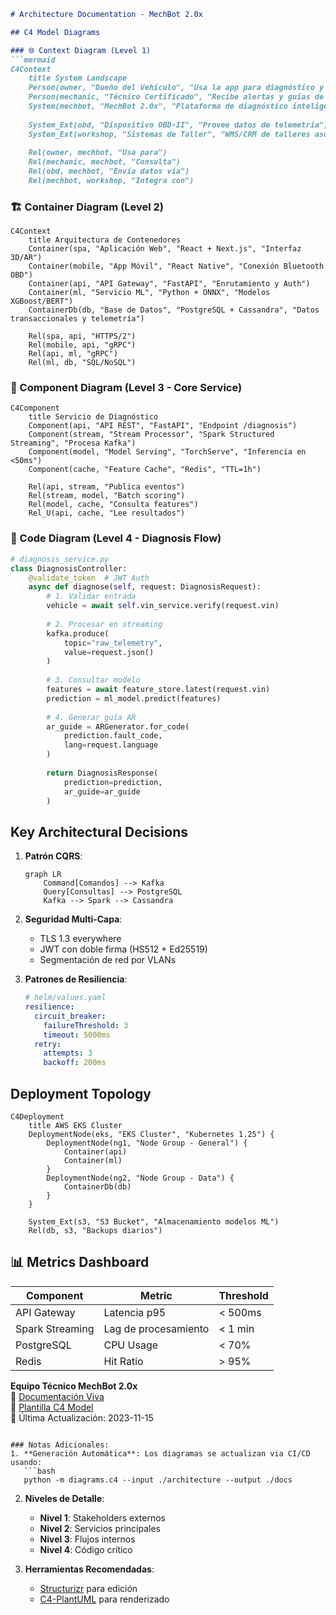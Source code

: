 ```markdown
# Architecture Documentation - MechBot 2.0x

## C4 Model Diagrams

### 🌐 Context Diagram (Level 1)
```mermaid
C4Context
    title System Landscape
    Person(owner, "Dueño del Vehículo", "Usa la app para diagnóstico y reparaciones")
    Person(mechanic, "Técnico Certificado", "Recibe alertas y guías de reparación")
    System(mechbot, "MechBot 2.0x", "Plataforma de diagnóstico inteligente")
    
    System_Ext(obd, "Dispositivo OBD-II", "Provee datos de telemetría")
    System_Ext(workshop, "Sistemas de Taller", "WMS/CRM de talleres asociados")
    
    Rel(owner, mechbot, "Usa para")
    Rel(mechanic, mechbot, "Consulta")
    Rel(obd, mechbot, "Envía datos via")
    Rel(mechbot, workshop, "Integra con")
```

### 🏗️ Container Diagram (Level 2)
```mermaid
C4Context
    title Arquitectura de Contenedores
    Container(spa, "Aplicación Web", "React + Next.js", "Interfaz 3D/AR")
    Container(mobile, "App Móvil", "React Native", "Conexión Bluetooth OBD")
    Container(api, "API Gateway", "FastAPI", "Enrutamiento y Auth")
    Container(ml, "Servicio ML", "Python + ONNX", "Modelos XGBoost/BERT")
    ContainerDb(db, "Base de Datos", "PostgreSQL + Cassandra", "Datos transaccionales y telemetría")

    Rel(spa, api, "HTTPS/2")
    Rel(mobile, api, "gRPC")
    Rel(api, ml, "gRPC")
    Rel(ml, db, "SQL/NoSQL")
```

### 🔧 Component Diagram (Level 3 - Core Service)
```mermaid
C4Component
    title Servicio de Diagnóstico
    Component(api, "API REST", "FastAPI", "Endpoint /diagnosis")
    Component(stream, "Stream Processor", "Spark Structured Streaming", "Procesa Kafka")
    Component(model, "Model Serving", "TorchServe", "Inferencia en <50ms")
    Component(cache, "Feature Cache", "Redis", "TTL=1h")
    
    Rel(api, stream, "Publica eventos")
    Rel(stream, model, "Batch scoring")
    Rel(model, cache, "Consulta features")
    Rel_U(api, cache, "Lee resultados")
```

### 🧩 Code Diagram (Level 4 - Diagnosis Flow)
```python
# diagnosis_service.py
class DiagnosisController:
    @validate_token  # JWT Auth
    async def diagnose(self, request: DiagnosisRequest):
        # 1. Validar entrada
        vehicle = await self.vin_service.verify(request.vin)
        
        # 2. Procesar en streaming
        kafka.produce(
            topic="raw_telemetry",
            value=request.json()
        )
        
        # 3. Consultar modelo
        features = await feature_store.latest(request.vin)
        prediction = ml_model.predict(features)
        
        # 4. Generar guía AR
        ar_guide = ARGenerator.for_code(
            prediction.fault_code,
            lang=request.language
        )
        
        return DiagnosisResponse(
            prediction=prediction,
            ar_guide=ar_guide
        )
```

## Key Architectural Decisions

1. **Patrón CQRS**:
   ```mermaid
   graph LR
       Command[Comandos] --> Kafka
       Query[Consultas] --> PostgreSQL
       Kafka --> Spark --> Cassandra
   ```

2. **Seguridad Multi-Capa**:
   - TLS 1.3 everywhere
   - JWT con doble firma (HS512 + Ed25519)
   - Segmentación de red por VLANs

3. **Patrones de Resiliencia**:
   ```yaml
   # helm/values.yaml
   resilience:
     circuit_breaker:
       failureThreshold: 3
       timeout: 5000ms
     retry:
       attempts: 3
       backoff: 200ms
   ```

## Deployment Topology

```mermaid
C4Deployment
    title AWS EKS Cluster
    DeploymentNode(eks, "EKS Cluster", "Kubernetes 1.25") {
        DeploymentNode(ng1, "Node Group - General") {
            Container(api)
            Container(ml)
        }
        DeploymentNode(ng2, "Node Group - Data") {
            ContainerDb(db)
        }
    }
    
    System_Ext(s3, "S3 Bucket", "Almacenamiento modelos ML")
    Rel(db, s3, "Backups diarios")
```

## 📊 Metrics Dashboard
| Component          | Metric                | Threshold  |
|--------------------|-----------------------|------------|
| API Gateway        | Latencia p95          | < 500ms    |
| Spark Streaming    | Lag de procesamiento  | < 1 min    |
| PostgreSQL         | CPU Usage             | < 70%      |
| Redis              | Hit Ratio             | > 95%      |

**Equipo Técnico MechBot 2.0x**  
📌 [Documentación Viva](https://docs.mechbot.tech/architecture)  
🔗 [Plantilla C4 Model](.docs/c4_template.puml)  
🔄 Última Actualización: 2023-11-15
```

### Notas Adicionales:
1. **Generación Automática**: Los diagramas se actualizan via CI/CD usando:
   ```bash
   python -m diagrams.c4 --input ./architecture --output ./docs
   ```
2. **Niveles de Detalle**:
   - **Nivel 1**: Stakeholders externos
   - **Nivel 2**: Servicios principales
   - **Nivel 3**: Flujos internos
   - **Nivel 4**: Código crítico

3. **Herramientas Recomendadas**:
   - [Structurizr](https://structurizr.com/) para edición
   - [C4-PlantUML](https://github.com/plantuml-stdlib/C4-PlantUML) para renderizado

